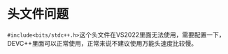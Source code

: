 # 头文件问题



`#include<bits/stdc++.h>`这个头文件在VS2022里面无法使用，需要配置一下，DEVC++里面可以正常使用，正常来说不建议使用万能头速度比较慢。





